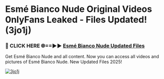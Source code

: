 # Esmé Bianco Nude Original Videos 0nlyFans Leaked - Files Updated! (3jo1j)

<h3>🔴 CLICK HERE 🌐==►► <a href="https://tinyurl.com/y5r63du9" rel="nofollow">Esmé Bianco Nude Updated Files</a></h3>

Get Esmé Bianco Nude and all content. Now you can access all videos and pictures of Esmé Bianco Nude. New Updated Files 2025!

[![3jo1j](https://i.imgur.com/UVo9nyh.gif)](https://tinyurl.com/y5r63du9)